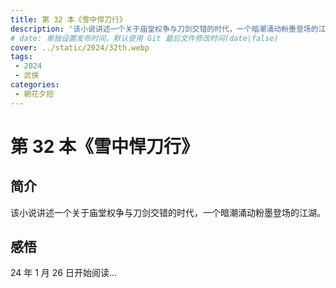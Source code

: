 ```yaml
---
title: 第 32 本《雪中悍刀行》
description: '该小说讲述一个关于庙堂权争与刀剑交错的时代，一个暗潮涌动粉墨登场的江湖。'
# date: 单独设置发布时间，默认使用 Git 最后文件修改时间(date|false)
cover: ../static/2024/32th.webp
tags:
 - 2024
 - 武侠
categories:
 - 朝花夕拾
---
```

# 第 32 本《雪中悍刀行》

## 简介
该小说讲述一个关于庙堂权争与刀剑交错的时代，一个暗潮涌动粉墨登场的江湖。

## 感悟
24 年 1 月 26 日开始阅读...
